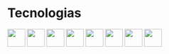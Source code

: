 ##

<div>
  <h1>Tecnologias</h1>
  <img width="40px" src="https://cdn.jsdelivr.net/gh/devicons/devicon/icons/javascript/javascript-original.svg" />
  <img width="40px" src="https://cdn.jsdelivr.net/gh/devicons/devicon/icons/react/react-original.svg" />
  <img width="40px" src="https://cdn.jsdelivr.net/gh/devicons/devicon/icons/html5/html5-original.svg" />
  <img width="40px" src="https://cdn.jsdelivr.net/gh/devicons/devicon/icons/css3/css3-original.svg" />
  <img width="40px" src="https://cdn.jsdelivr.net/gh/devicons/devicon/icons/bootstrap/bootstrap-original.svg" />
  <img width="40px" src="https://cdn.jsdelivr.net/gh/devicons/devicon/icons/jquery/jquery-plain-wordmark.svg" />
  <img width="40px"src="https://cdn.jsdelivr.net/gh/devicons/devicon/icons/php/php-original.svg" />
  <img width="40px" src="https://cdn.jsdelivr.net/gh/devicons/devicon/icons/git/git-original.svg" />
<div>
